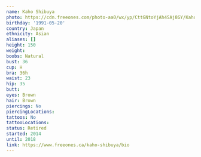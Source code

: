 ```yaml
---
name: Kaho Shibuya
photo: https://cdn.freeones.com/photo-aa0/wx/yp/CttGNtoYjAh4SAj8GY/Kaho-Shibuya-busty-asian-001_teaser.jpg?c=1578562566
birthday: '1991-05-20'
country: Japan
ethnicity: Asian
aliases: []
height: 150
weight:
boobs: Natural
bust: 36
cup: H
bra: 36h
waist: 23
hip: 35
butt:
eyes: Brown
hair: Brown
piercings: No
piercingLocations:
tattoos: No
tattooLocations:
status: Retired
started: 2014
until: 2018
link: https://www.freeones.ca/kaho-shibuya/bio
---
```

